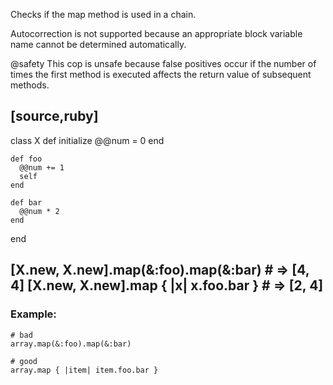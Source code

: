 Checks if the map method is used in a chain.

Autocorrection is not supported because an appropriate block variable name cannot be determined automatically.

@safety
    This cop is unsafe because false positives occur if the number of times the first method is executed
    affects the return value of subsequent methods.

[source,ruby]
----
class X
    def initialize
      @@num = 0
    end

    def foo
      @@num += 1
      self
    end

    def bar
      @@num * 2
    end
end

[X.new, X.new].map(&:foo).map(&:bar) # => [4, 4]
[X.new, X.new].map { |x| x.foo.bar } # => [2, 4]
----

### Example:

    # bad
    array.map(&:foo).map(&:bar)

    # good
    array.map { |item| item.foo.bar }
